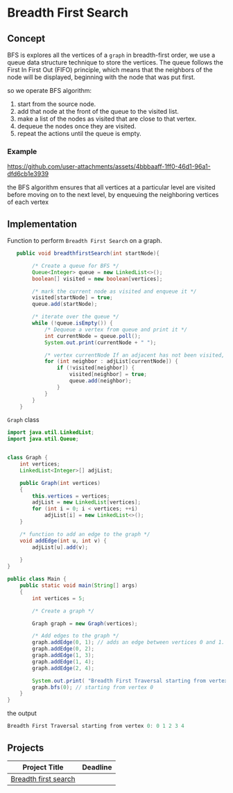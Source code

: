 # Breadth First Search

## Concept
BFS is explores all the vertices of a `graph` in breadth-first order, we use a queue data structure technique to store the vertices. The queue follows the First In First Out (FIFO) principle, which means that the neighbors of the node will be displayed, beginning with the node that was put first.


so we operate BFS algorithm:

1. start from the source node.
2. add that node at the front of the queue to the visited list.
3. make a list of the nodes as visited that are close to that vertex.
4. dequeue the nodes once they are visited.
5. repeat the actions until the queue is empty.


### Example




https://github.com/user-attachments/assets/4bbbaaff-1ff0-46d1-96a1-dfd6cb1e3939




the BFS algorithm ensures that all vertices at a particular level are visited before moving on to the next level, by enqueuing the neighboring vertices of each vertex



## Implementation

 Function to perform `Breadth First Search` on a graph.

```java
   public void breadthfirstSearch(int startNode){

        /* Create a queue for BFS */
        Queue<Integer> queue = new LinkedList<>();
        boolean[] visited = new boolean[vertices];

        /* mark the current node as visited and enqueue it */
        visited[startNode] = true;
        queue.add(startNode);

        /* iterate over the queue */
        while (!queue.isEmpty()) {
            /* Dequeue a vertex from queue and print it */
            int currentNode = queue.poll();
            System.out.print(currentNode + " ");

            /* vertex currentNode If an adjacent has not been visited, then mark it visited and enqueue it */
            for (int neighbor : adjList[currentNode]) {
                if (!visited[neighbor]) {
                    visited[neighbor] = true;
                    queue.add(neighbor);
                }
            }
        }
    }
```

`Graph` class 

```java
import java.util.LinkedList;
import java.util.Queue;


class Graph {
    int vertices;
    LinkedList<Integer>[] adjList;

    public Graph(int vertices)
    {
        this.vertices = vertices;
        adjList = new LinkedList[vertices];
        for (int i = 0; i < vertices; ++i)
            adjList[i] = new LinkedList<>();
    }

    /* function to add an edge to the graph */
    void addEdge(int u, int v) { 
        adjList[u].add(v); 
    
    }
}
```

```java
public class Main {
    public static void main(String[] args)
    {
        int vertices = 5;

        /* Create a graph */

        Graph graph = new Graph(vertices);

        /* Add edges to the graph */
        graph.addEdge(0, 1); // adds an edge between vertices 0 and 1.
        graph.addEdge(0, 2);
        graph.addEdge(1, 3);
        graph.addEdge(1, 4);
        graph.addEdge(2, 4);

        System.out.print( "Breadth First Traversal starting from vertex 0: ");
        graph.bfs(0); // starting from vertex 0 
    }
}
```

the output
```java
Breadth First Traversal starting from vertex 0: 0 1 2 3 4
```
## Projects
| Project Title | Deadline |
:-----------:|:-------------|
|[Breadth first search](https://github.com/SAFCSP-Team/breadth-first-search-project/tree/main)|



